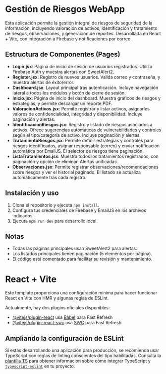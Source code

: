 # Gestión de Riesgos WebApp

Esta aplicación permite la gestión integral de riesgos de seguridad de la información, incluyendo valoración de activos, identificación y tratamiento de riesgos, observaciones, y generación de reportes. Desarrollada en React + Vite, con integración a Firebase y notificaciones por correo.

## Estructura de Componentes (Pages)

- **Login.jsx**: Página de inicio de sesión de usuarios registrados. Utiliza Firebase Auth y muestra alertas con SweetAlert2.
- **Register.jsx**: Registro de nuevos usuarios. Valida correo y contraseña, y muestra alertas de éxito/error.
- **Dashboard.jsx**: Layout principal tras autenticación. Incluye navegación lateral a todos los módulos y botón de cierre de sesión.
- **Inicio.jsx**: Página de inicio del dashboard. Muestra gráficos de riesgos y estrategias, y permite descargar un reporte PDF.
- **ValoracionActivos.jsx**: Permite registrar y listar activos, asignarles valores de confidencialidad, integridad y disponibilidad. Incluye paginación y alertas.
- **IdentificacionRiesgos.jsx**: Registro y listado de riesgos asociados a activos. Ofrece sugerencias automáticas de vulnerabilidades y controles según el tipo/categoría de activo. Incluye paginación y alertas.
- **TratamientoRiesgos.jsx**: Permite definir estrategias y controles para riesgos identificados, asignar responsable (correo) y enviar notificación automática por EmailJS. El selector de riesgos tiene paginación.
- **ListaTratamientos.jsx**: Muestra todos los tratamientos registrados, con paginación y opción de eliminar. Alertas unificadas.
- **Observaciones.jsx**: Permite registrar observaciones/recomendaciones sobre riesgos y ver el historial paginado. El listado se actualiza automáticamente tras cada registro.

## Instalación y uso

1. Clona el repositorio y ejecuta `npm install`.
2. Configura tus credenciales de Firebase y EmailJS en los archivos indicados.
3. Ejecuta `npm run dev` para desarrollo local.

## Notas
- Todas las páginas principales usan SweetAlert2 para alertas.
- Los listados principales tienen paginación (5 elementos por página).
- El código está comentado para facilitar su revisión y mantenimiento.

# React + Vite

Este template proporciona una configuración mínima para hacer funcionar React en Vite con HMR y algunas reglas de ESLint.

Actualmente, hay dos plugins oficiales disponibles:

- [@vitejs/plugin-react](https://github.com/vitejs/vite-plugin-react/blob/main/packages/plugin-react) usa [Babel](https://babeljs.io/) para Fast Refresh
- [@vitejs/plugin-react-swc](https://github.com/vitejs/vite-plugin-react/blob/main/packages/plugin-react-swc) usa [SWC](https://swc.rs/) para Fast Refresh

## Ampliando la configuración de ESLint

Si estás desarrollando una aplicación para producción, se recomienda usar TypeScript con reglas de linting conscientes del tipo habilitadas. Consulta la [plantilla TS](https://github.com/vitejs/vite/tree/main/packages/create-vite/template-react-ts) para obtener información sobre cómo integrar TypeScript y [`typescript-eslint`](https://typescript-eslint.io) en tu proyecto.
